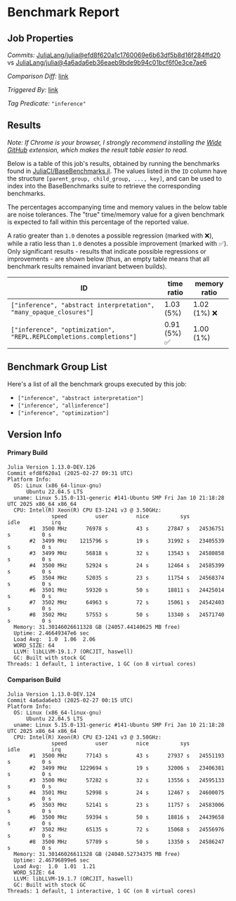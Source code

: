 # Benchmark Report

## Job Properties

*Commits:* [JuliaLang/julia@efd8f620a1c1760069e6b63df5b8d16f284ffd20](https://github.com/JuliaLang/julia/commit/efd8f620a1c1760069e6b63df5b8d16f284ffd20) vs [JuliaLang/julia@4a6ada6eb36eaeb9bde9b94c01bcf6f0e3ce7ae6](https://github.com/JuliaLang/julia/commit/4a6ada6eb36eaeb9bde9b94c01bcf6f0e3ce7ae6)

*Comparison Diff:* [link](https://github.com/JuliaLang/julia/compare/4a6ada6eb36eaeb9bde9b94c01bcf6f0e3ce7ae6..efd8f620a1c1760069e6b63df5b8d16f284ffd20)

*Triggered By:* [link](https://github.com/JuliaLang/julia/pull/57541#issuecomment-2687387854)

*Tag Predicate:* `"inference"`

## Results

*Note: If Chrome is your browser, I strongly recommend installing the [Wide GitHub](https://chrome.google.com/webstore/detail/wide-github/kaalofacklcidaampbokdplbklpeldpj?hl=en)
extension, which makes the result table easier to read.*

Below is a table of this job's results, obtained by running the benchmarks found in
[JuliaCI/BaseBenchmarks.jl](https://github.com/JuliaCI/BaseBenchmarks.jl). The values
listed in the `ID` column have the structure `[parent_group, child_group, ..., key]`,
and can be used to index into the BaseBenchmarks suite to retrieve the corresponding
benchmarks.

The percentages accompanying time and memory values in the below table are noise tolerances. The "true"
time/memory value for a given benchmark is expected to fall within this percentage of the reported value.

A ratio greater than `1.0` denotes a possible regression (marked with :x:), while a ratio less
than `1.0` denotes a possible improvement (marked with :white_check_mark:). Only significant results - results
that indicate possible regressions or improvements - are shown below (thus, an empty table means that all
benchmark results remained invariant between builds).

| ID | time ratio | memory ratio |
|----|------------|--------------|
| `["inference", "abstract interpretation", "many_opaque_closures"]` | 1.03 (5%)  | 1.02 (1%) :x: |
| `["inference", "optimization", "REPL.REPLCompletions.completions"]` | 0.91 (5%) :white_check_mark: | 1.00 (1%)  |

## Benchmark Group List

Here's a list of all the benchmark groups executed by this job:

- `["inference", "abstract interpretation"]`
- `["inference", "allinference"]`
- `["inference", "optimization"]`

## Version Info

#### Primary Build

```
Julia Version 1.13.0-DEV.126
Commit efd8f620a1 (2025-02-27 09:31 UTC)
Platform Info:
  OS: Linux (x86_64-linux-gnu)
      Ubuntu 22.04.5 LTS
  uname: Linux 5.15.0-131-generic #141-Ubuntu SMP Fri Jan 10 21:18:28 UTC 2025 x86_64 x86_64
  CPU: Intel(R) Xeon(R) CPU E3-1241 v3 @ 3.50GHz: 
              speed         user         nice          sys         idle          irq
       #1  3500 MHz      76978 s         43 s      27847 s   24536751 s          0 s
       #2  3499 MHz    1215796 s         19 s      31992 s   23405539 s          0 s
       #3  3499 MHz      56818 s         32 s      13543 s   24580858 s          0 s
       #4  3500 MHz      52924 s         24 s      12464 s   24585399 s          0 s
       #5  3504 MHz      52035 s         23 s      11754 s   24568374 s          0 s
       #6  3501 MHz      59320 s         50 s      18811 s   24425014 s          0 s
       #7  3502 MHz      64963 s         72 s      15061 s   24542403 s          0 s
       #8  3502 MHz      57553 s         50 s      13340 s   24571740 s          0 s
  Memory: 31.30146026611328 GB (24057.44140625 MB free)
  Uptime: 2.46649347e6 sec
  Load Avg:  1.0  1.06  2.06
  WORD_SIZE: 64
  LLVM: libLLVM-19.1.7 (ORCJIT, haswell)
  GC: Built with stock GC
Threads: 1 default, 1 interactive, 1 GC (on 8 virtual cores)

```

#### Comparison Build

```
Julia Version 1.13.0-DEV.124
Commit 4a6ada6eb3 (2025-02-27 00:15 UTC)
Platform Info:
  OS: Linux (x86_64-linux-gnu)
      Ubuntu 22.04.5 LTS
  uname: Linux 5.15.0-131-generic #141-Ubuntu SMP Fri Jan 10 21:18:28 UTC 2025 x86_64 x86_64
  CPU: Intel(R) Xeon(R) CPU E3-1241 v3 @ 3.50GHz: 
              speed         user         nice          sys         idle          irq
       #1  3500 MHz      77143 s         43 s      27937 s   24551193 s          0 s
       #2  3499 MHz    1229694 s         19 s      32006 s   23406381 s          0 s
       #3  3500 MHz      57282 s         32 s      13556 s   24595133 s          0 s
       #4  3501 MHz      52998 s         24 s      12467 s   24600075 s          0 s
       #5  3503 MHz      52141 s         23 s      11757 s   24583006 s          0 s
       #6  3500 MHz      59394 s         50 s      18816 s   24439658 s          0 s
       #7  3502 MHz      65135 s         72 s      15068 s   24556976 s          0 s
       #8  3500 MHz      57789 s         50 s      13350 s   24586247 s          0 s
  Memory: 31.30146026611328 GB (24040.52734375 MB free)
  Uptime: 2.46796899e6 sec
  Load Avg:  1.0  1.01  1.21
  WORD_SIZE: 64
  LLVM: libLLVM-19.1.7 (ORCJIT, haswell)
  GC: Built with stock GC
Threads: 1 default, 1 interactive, 1 GC (on 8 virtual cores)

```

